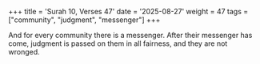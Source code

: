 +++
title = 'Surah 10, Verses 47'
date = '2025-08-27'
weight = 47
tags = ["community", "judgment", "messenger"]
+++

And for every community there is a messenger. After their messenger has come, judgment is passed on them in all fairness, and they are not wronged.